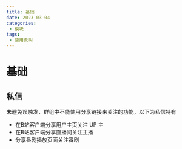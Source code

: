 ```yaml
---
title: 基础
date: 2023-03-04
categories:
 - 模块
tags:
 - 使用说明
---
```


# 基础

## 私信
未避免误触发，群组中不能使用分享链接来关注的功能，以下为私信特有

* 在B站客户端分享用户主页关注 UP 主
* 在B站客户端分享直播间关注主播
* 分享番剧播放页面关注番剧
